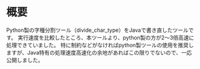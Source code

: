 # 概要

Python製の字種分割ツール（divide_char_type）をJavaで書き直したツールです。
実行速度を比較したところ、本ツールより、python製の方が2〜3倍高速に処理できていました。
特に制約などがなければpython製ツールの使用を推奨しますが、Java特有の処理速度高速化の余地があればこの限りでないので、一応公開しました。
